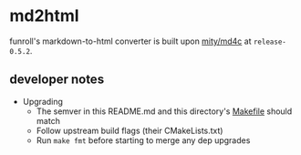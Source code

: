 # md2html

funroll's markdown-to-html converter is built upon
[mity/md4c](https://github.com/mity/md4c)
at `release-0.5.2`.

## developer notes

* Upgrading
  * The semver in this README.md and this directory's [Makefile](Makefile)
  should match
  * Follow upstream build flags (their CMakeLists.txt)
  * Run `make fmt` before starting to merge any dep upgrades
